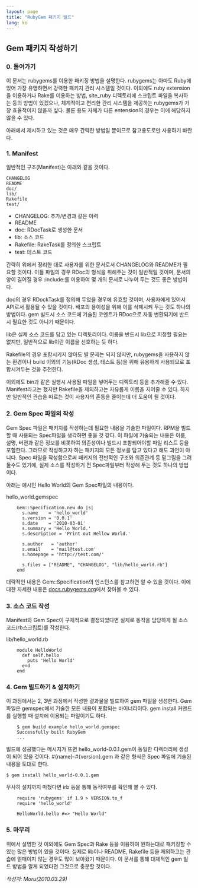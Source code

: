```yaml
---
layout: page
title: "RubyGem 패키지 빌드"
lang: ko
---
```


## Gem 패키지 작성하기

### 0. 들어가기

이 문서는 rubygems를 이용한 패키징 방법을 설명한다. rubygems는 아마도 Ruby에 있어 가장 유명하면서 강력한
패키지 관리 시스템일 것이다. 이외에도 ruby extension을 이용하거나 Rake를 이용하는 방법, site\_ruby
디렉토리에 스크립트 파일을 복사하는 등의 방법이 있겠으나, 체계적이고 편리한 관리 시스템을 제공하는 rubygems가 가장
효율적이지 않을까 싶다. 물론 용도 자체가 다른 entension의 경우는 이에 해당하지 않을 수 있다.

아래에서 제시하고 있는 것은 매우 간략한 방법일 뿐이므로 참고용도로만 사용하기 바란다.

### 1. Manifest

일반적인 구조(Manifest)는 아래와 같을 것이다.

    CHANGELOG
    README
    doc/
    lib/
    Rakefile
    test/

* CHANGELOG: 추가/변경과 같은 이력
* README
* doc: RDocTask로 생성한 문서
* lib: 소스 코드
* Rakefile: RakeTask를 정의한 스크립트
* test: 테스트 코드

간략히 위에서 정리한 대로 사용자를 위한 문서로서 CHANGELOG와 README가 필요할 것이다. 이들 파일의 경우 RDoc의
형식을 취해주는 것이 일반적일 것이며, 문서의 양이 길어질 경우 :include:를 이용하여 몇 개의 문서로 나누어 두는 것도
좋은 방법이다.

doc의 경우 RDockTask를 정의해 두었을 경우에 유효할 것이며, 사용자에게 있어서 API로서 활용될 수 있을 것이다.
배포의 용이성을 위해 이를 삭제시켜 두는 것도 하나의 방법이다. gem 빌드시 소스 코드에 기술된 코멘트가 RDoc으로 자동
변환되기에 반드시 필요한 것도 아니기 때문이다.

lib은 실제 소스 코드를 담고 있는 디렉토리이다. 이름을 반드시 lib으로 지정할 필요는 없지만, 일반적으로 lib이란 이름을
선호하는 듯 하다.

Rakefile의 경우 포함시키지 않아도 별 문제는 되지 않지만, rubygems을 사용하지 않는 환경이나 build 이외의
기능(RDoc 생성, 테스트 등)을 위해 유용하게 사용되므로 포함시켜두는 것을 추천한다.

이외에도 bin과 같은 실행시 사용될 파일을 넣어두는 디렉토리 등을 추가해줄 수 있다. Manifest라고는 했지만
Rakefile을 제외하고는 자유롭게 이름을 지어줄 수 있다. 하지만 일반적인 관습을 따르는 것이 사용자의 혼동을 줄이는데 더
도움이 될 것이다.

### 2. Gem Spec 파일의 작성

Gem Spec 파일은 패키지를 작성하는데 필요한 내용을 기술한 파일이다. RPM을 빌드할 때 사용되는 Spec파일을 생각하면
좋을 것 같다. 이 파일에 기술되는 내용은 이름, 설명, 버젼과 같은 정보를 비롯하여 의존성이나 빌드시 포함되어야할 파일 리스트
등을 포함한다. 그러므로 작성하고자 하는 패키지의 모든 정보를 담고 있다고 해도 과언이 아니다. Spec 파일을 작성함으로써
패키지의 전반적인 구조와 의존관계 등 밑그림을 그려둘수도 있기에, 실제 소스를 작성하기 전 Spec파일부터 작성해 두는 것도
하나의 방법이다.

아래는 예시인 Hello World의 Gem Spec파일의 내용이다.

hello\_world.gemspec

        Gem::Specification.new do |s|
          s.name    = 'hello_world'
          s.version = '0.0.1'
          s.date    = '2010-03-01'
          s.summary = 'Hello World.'
          s.description = 'Print out Hellow World.'

          s.author   = 'author'
          s.email    = 'mail@test.com'
          s.homepage = 'http://test.com/'

          s.files = ["README", "CHANGELOG", "lib/hello_world.rb"]
        end

대략적인 내용은 Gem::Specification의 인스턴스를 참고하면 알 수 있을 것이다. 이에 대한 자세한 내용은
[docs.rubygems.org][1]에서 찾아볼 수 있다.

### 3. 소스 코드 작성

Manifest와 Gem Spec이 구체적으로 결정되었다면 실제로 동작을 담당하게 될 소스 코드(rb스크립트)를 작성한다.

lib/hello\_world.rb

        module HelloWorld
          def self.hello
            puts 'Hello World'
          end
        end

### 4. Gem 빌드하기 &amp; 설치하기

이 과정에서는 2, 3번 과정에서 작성한 결과물을 빌드하여 gem 파일을 생성한다. Gem 파일은 gemspec에서 기술한 모든
내용이 포함되는 바이너리이다. gem install 커맨드를 실행할 때 설치에 이용되는 파일이기도 하다.

        $ gem build example hello_world.gemspec
        Successfully built RubyGem
        ...

빌드에 성공했다는 메시지가 뜨면 hello\_world-0.0.1.gem이 동일한 디렉터리에 생성이 되어 있을 것이다.
#\{name}-#\{version}.gem 과 같은 형식은 Spec 파일에 기술된 내용을 토대로 한다.

    $ gem install hello_world-0.0.1.gem

무사히 설치까지 마쳤다면 irb 등을 통해 동작여부를 확인해 볼 수 있다.

        require 'rubygems' if 1.9 > VERSION.to_f
        require 'hello_world'

        HelloWorld.hello #=> "Hello World"

### 5. 마무리

위에서 설명한 것 이외에도 Gem Spec과 Rake 등을 이용하여 원하는대로 패키징할 수 있는 많은 방법이 있을 것이다. 실제로
lib이나 README, Rakefile 등을 제외하고는 관습에 얽매이지 않는 경우도 많이 보아왔기 때문이다. 이 문서를 통해
대체적인 gem 빌드 방법을 알게 되었다면 그것으로 충분할 것이다.

*작성자: Moru(2010.03.29)*



[1]: http://docs.rubygems.org/read/chapter/20#page85 
